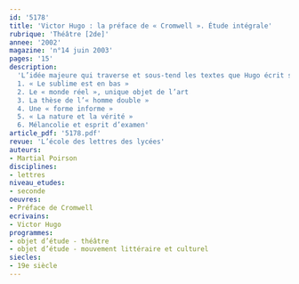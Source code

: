```yaml
---
id: '5178'
title: 'Victor Hugo : la préface de « Cromwell ». Étude intégrale'
rubrique: 'Théâtre [2de]'
annee: '2002'
magazine: 'n°14 juin 2003'
pages: '15'
description: 
  'L’idée majeure qui traverse et sous-tend les textes que Hugo écrit sur le théâtre – mais c’est l’idée qui fonde toute son œuvre –, c’est que la vérité des choses, la vérité du monde, la vérité des hommes est dans le bas. Ne déclare-t-il pas : « Le sublime est en bas » ?…
  1. « Le sublime est en bas »
  2. Le « monde réel », unique objet de l’art
  3. La thèse de l’« homme double »
  4. Une « forme informe »
  5. « La nature et la vérité »
  6. Mélancolie et esprit d’examen'
article_pdf: '5178.pdf'
revue: 'L’école des lettres des lycées'
auteurs:
- Martial Poirson
disciplines:
- lettres
niveau_etudes:
- seconde
oeuvres:
- Préface de Cromwell
ecrivains:
- Victor Hugo
programmes:
- objet d’étude - théâtre
- objet d’étude - mouvement littéraire et culturel
siecles:
- 19e siècle
---
```

